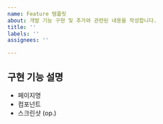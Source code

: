 ```yaml
---
name: Feature 템플릿
about: 개발 기능 구현 및 추가와 관련된 내용을 작성합니다.
title: ''
labels: ''
assignees: ''

---
```


## 구현 기능 설명
- 페이지명
- 컴포넌트
- 스크린샷 (op.)

